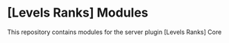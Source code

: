 [Levels Ranks] Modules
======================
This repository contains modules for the server plugin [Levels Ranks] Core
